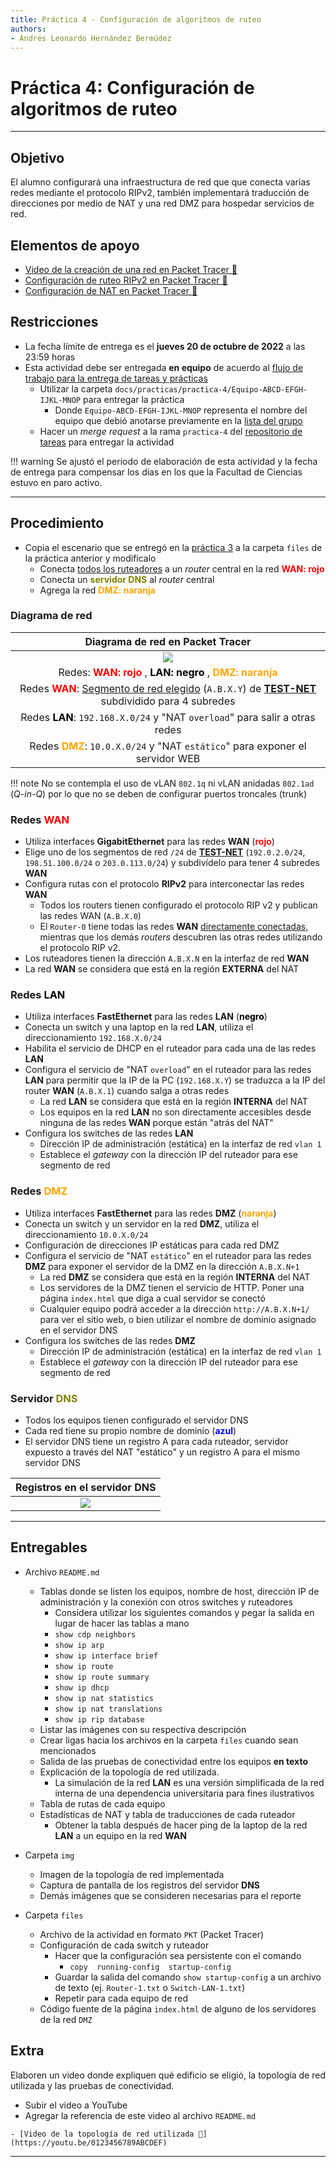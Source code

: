 ```yaml
---
title: Práctica 4 - Configuración de algoritmos de ruteo
authors:
- Andrés Leonardo Hernández Bermúdez
---
```


# Práctica 4: Configuración de algoritmos de ruteo

--------------------------------------------------------------------------------

## Objetivo

El alumno configurará una infraestructura de red que que conecta varias redes mediante el protocolo RIPv2, también implementará traducción de direcciones por medio de NAT y una red DMZ para hospedar servicios de red.

## Elementos de apoyo

- [Video de la creación de una red en Packet Tracer 📼][video-packet-tracer]
- [Configuración de ruteo RIPv2 en Packet Tracer 📝][ruteo-rip]
- [Configuración de NAT en Packet Tracer 📝][packet-tracer-nat]

## Restricciones

- La fecha límite de entrega es el **jueves 20 de octubre de 2022** a las 23:59 horas
- Esta actividad debe ser entregada **en equipo** de acuerdo al [flujo de trabajo para la entrega de tareas y prácticas][flujo-de-trabajo]
    - Utilizar la carpeta `docs/practicas/practica-4/Equipo-ABCD-EFGH-IJKL-MNOP` para entregar la práctica
        - Donde `Equipo-ABCD-EFGH-IJKL-MNOP` representa el nombre del equipo que debió anotarse previamente en la [lista del grupo][lista-redes]
    - Hacer un _merge request_ a la rama `practica-4` del [repositorio de tareas][repo-tareas] para entregar la actividad

!!! warning
    Se ajustó el periodo de elaboración de esta actividad y la fecha de entrega para compensar los días en los que la Facultad de Ciencias estuvo en paro activo.

--------------------------------------------------------------------------------

## Procedimiento

- Copia el escenario que se entregó en la [práctica 3][practica-3] a la carpeta `files` de la práctica anterior y modificalo
    - Conecta <u>todos los ruteadores</u> a un _router_ central en la red <span style="font-weight: bold; color: red;">WAN: rojo</span>
    - Conecta un <span style="font-weight: bold; color: olive;">servidor DNS</span> al _router_ central
    - Agrega la red <span style="font-weight: bold; color: orange;">DMZ: naranja</span>

### Diagrama de red

| Diagrama de red en Packet Tracer |
|:--------------------------------:|
| ![](img/diagrama_red.png)
| Redes: <span style="font-weight: bold; color: red;">WAN: rojo</span> , <span style="font-weight: bold; color: black;">LAN: negro</span> , <span style="font-weight: bold; color: orange;">DMZ: naranja</span>
| Redes <span style="font-weight: bold; color: red;">WAN</span>: <u>Segmento de red elegido</u> (`A.B.X.Y`) de [**TEST-NET**][ipv4-reserved-addresses] subdividido para 4 subredes
| Redes <span style="font-weight: bold; color: black;">LAN</span>: `192.168.X.0/24` y "NAT `overload`" para salir a otras redes
| Redes <span style="font-weight: bold; color: orange;">DMZ</span>: `10.0.X.0/24` y "NAT `estático`" para exponer el servidor WEB
<!-- -->

!!! note
    No se contempla el uso de vLAN `802.1q` ni vLAN anidadas `802.1ad` (_Q-in-Q_) por lo que no se deben de configurar puertos troncales (trunk)

<!-- WAN -->

### Redes <span style="font-weight: bold; color: red;">WAN</span>

- Utiliza interfaces **GigabitEthernet** para las redes **WAN** (<span style="font-weight: bold; color: red;">rojo</span>)
- Elige uno de los segmentos de red `/24` de [**TEST-NET**][ipv4-reserved-addresses] (`192.0.2.0/24`, `198.51.100.0/24` o `203.0.113.0/24`) y subdivídelo para tener 4 subredes **WAN**
- Configura rutas con el protocolo **RIPv2** para interconectar las redes **WAN**
    - Todos los routers tienen configurado el protocolo RIP v2 y publican las redes WAN (`A.B.X.0`)
    - El `Router-0` tiene todas las redes **WAN** <u>directamente conectadas</u>, mientras que los demás _routers_ descubren las otras redes utilizando el protocolo RIP v2.
- Los ruteadores tienen la dirección `A.B.X.N` en la interfaz de red **WAN**
- La red **WAN** se considera que está en la región **EXTERNA** del NAT

<!-- LAN -->

### Redes <span style="font-weight: bold; color: black;">LAN</span>

- Utiliza interfaces **FastEthernet** para las redes **LAN** (<span style="font-weight: bold; color: black;">negro</span>)
- Conecta un switch y una laptop en la red **LAN**, utiliza el direccionamiento `192.168.X.0/24`
- Habilita el servicio de DHCP en el ruteador para cada una de las redes **LAN**
- Configura el servicio de "NAT `overload`" en el ruteador para las redes **LAN** para permitir que la IP de la PC (`192.168.X.Y`) se traduzca a la IP del router **WAN** (`A.B.X.1`) cuando salga a otras redes
    - La red **LAN** se considera que está en la región **INTERNA** del NAT
    - Los equipos en la red **LAN** no son directamente accesibles desde ninguna de las redes **WAN** porque están "atrás del NAT"
- Configura los switches de las redes **LAN**
    - Dirección IP de administración (estática) en la interfaz de red `vlan 1`
    - Establece el _gateway_ con la dirección IP del ruteador para ese segmento de red

<!-- DMZ -->

### Redes <span style="font-weight: bold; color: orange;">DMZ</span>

- Utiliza interfaces **FastEthernet** para las redes **DMZ** (<span style="font-weight: bold; color: orange;">naranja</span>)
- Conecta un switch y un servidor en la red **DMZ**, utiliza el direccionamiento `10.0.X.0/24`
- Configuración de direcciones IP estáticas para cada red DMZ
- Configura el servicio de "NAT `estático`" en el ruteador para las redes **DMZ** para exponer el servidor de la DMZ en la dirección `A.B.X.N+1`
    - La red **DMZ** se considera que está en la región **INTERNA** del NAT
    - Los servidores de la DMZ tienen el servicio de HTTP. Poner una página `index.html` que diga a cual servidor se conectó
    - Cualquier equipo podrá acceder a la dirección `http://A.B.X.N+1/` para ver el sitio web, o bien utilizar el nombre de dominio asignado en el servidor DNS
- Configura los switches de las redes **DMZ**
    - Dirección IP de administración (estática) en la interfaz de red `vlan 1`
    - Establece el _gateway_ con la dirección IP del ruteador para ese segmento de red

<!-- DNS -->

### Servidor <span style="font-weight: bold; color: olive;">DNS</span>

- Todos los equipos tienen configurado el servidor DNS
- Cada red tiene su propio nombre de dominio (<span style="font-weight: bold; color: blue;">azul</span>)
- El servidor DNS tiene un registro A para cada ruteador, servidor expuesto a través del NAT "estático" y un registro A para el mismo servidor DNS

<a id="registros-dns" name="registros-dns"></a>

| Registros en el servidor DNS |
|:----------------------------:|
| ![](img/dns-server.png)

--------------------------------------------------------------------------------

## Entregables

- Archivo `README.md`
    - Tablas donde se listen los equipos, nombre de host, dirección IP de administración y la conexión con otros switches y ruteadores
        - Considera utilizar los siguientes comandos y pegar la salida en lugar de hacer las tablas a mano
        - `show cdp neighbors`
        - `show ip arp`
        - `show ip interface brief`
        - `show ip route`
        - `show ip route summary`
        - `show ip dhcp`
        - `show ip nat statistics`
        - `show ip nat translations`
        - `show ip rip database`
    - Listar las imágenes con su respectiva descripción
    - Crear ligas hacia los archivos en la carpeta `files` cuando sean mencionados
    - Salida de las pruebas de conectividad entre los equipos **en texto**
    - Explicación de la topología de red utilizada.
        - La simulación de la red **LAN** es una versión simplificada de la red interna de una dependencia universitaria para fines ilustrativos
    - Tabla de rutas de cada equipo
    - Estadísticas de NAT y tabla de traducciones de cada ruteador
        - Obtener la tabla después de hacer ping de la laptop de la red **LAN** a un equipo en la red **WAN**

- Carpeta `img`
    - Imagen de la topología de red implementada
    - Captura de pantalla de los registros del servidor **DNS**
    - Demás imágenes que se consideren necesarias para el reporte

- Carpeta `files`
    - Archivo de la actividad en formato `PKT` (Packet Tracer)
    - Configuración de cada switch y ruteador
        - Hacer que la configuración sea persistente con el comando
            - `copy  running-config  startup-config`
        - Guardar la salida del comando `show startup-config` a un archivo de texto (ej. `Router-1.txt` o `Switch-LAN-1.txt`)
        - Repetir para cada equipo de red
    - Código fuente de la página `index.html` de alguno de los servidores de la red `DMZ`

## Extra

Elaboren un video donde expliquen qué edificio se eligió, la topología de red utilizada y las pruebas de conectividad.

- Subir el video a YouTube
- Agregar la referencia de este video al archivo `README.md`

```text
- [Video de la topología de red utilizada 📼](https://youtu.be/0123456789ABCDEF)
```

--------------------------------------------------------------------------------

[flujo-de-trabajo]: https://redes-ciencias-unam.gitlab.io/2023-1/tareas-redes/workflow/
[repo-tareas]: https://gitlab.com/Redes-Ciencias-UNAM/2023-1/tareas-redes/-/merge_requests

[lista-redes]: https://tinyurl.com/Lista-Redes-2023-1

[video-packet-tracer]: https://www.youtube.com/watch?v=zixHIQvI79k
[packet-tracer-install]: ./install

[practicas-cisco]: https://tinyurl.com/Redes-FC-UNAM-Practicas-Cisco
[instaladores-packet-tracer]: https://tinyurl.com/Redes-FC-UNAM-Cisco-PT

[practica-3]: ../practica-3/

[ruteo-rip]: ../../temas/routing-rip
[packet-tracer-nat]: ../../temas/packet-tracer/nat.md

[ipv4-reserved-addresses]: https://en.wikipedia.org/wiki/Reserved_IP_addresses
